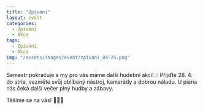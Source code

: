 ```yaml
---
title: "Zpívání"
layout: event
categories:
  - Zpívání
  - Akce
tags:
  - Zpívání
  - Akce
img: "/assets/images/event/zpivani_04-25.png"
---
```


Semestr pokračuje a my pro vás máme další hudební akci! 🎶 Přijďte 28. 4. do atria, vezměte svůj oblíbený nástroj, kamarády a dobrou náladu. U piana nás čeká další večer plný hudby a zábavy.

Těšíme se na vás! 🎹💙💛